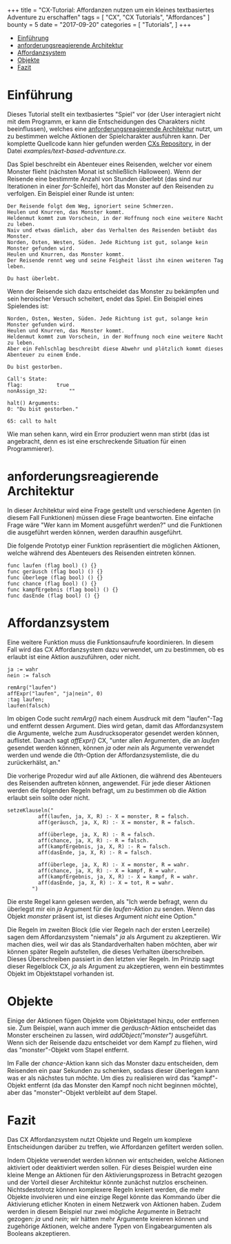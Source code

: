 +++
title = "CX-Tutorial: Affordanzen nutzen um ein kleines textbasiertes Adventure zu erschaffen"
tags = [
    "CX",
    "CX Tutorials",
    "Affordances"
]
bounty = 5
date = "2017-09-20"
categories = [
    "Tutorials",
]
+++

<!-- MarkdownTOC autolink="true" bracket="round" depth="2" -->

- [Einführung](#introduction)
- [anforderungsreagierende Architektur](#challenge-response-architecture)
- [Affordanzsystem](#affordance-system)
- [Objekte](#objects)
- [Fazit](#conclusion)

<!-- /MarkdownTOC -->

# Einführung

Dieses Tutorial stellt ein textbasiertes "Spiel" vor (der User interagiert nicht mit dem Programm,
er kann die Entscheidungen des Charakters nicht beeinflussen), welches eine 
[anforderungsreagierende Architektur](#challenge-response-architecture)
nutzt, um zu bestimmen welche Aktionen der Spielcharakter ausführen kann.
Der komplette Quellcode kann hier gefunden werden [CXs Repository](https://github.com/skycoin/cx),
in der Datei *examples/text-based-adventure.cx*.

Das Spiel beschreibt ein Abenteuer eines Reisenden, welcher vor einem Monster flieht (nächsten Monat
ist schließlich Halloween). Wenn der Reisende eine bestimmte Anzahl von Stunden überlebt (das sind nur 
Iterationen in einer *for*-Schleife), hört das Monster auf den Reisenden zu verfolgen. 
Ein Beispiel einer Runde ist unten:

```
Der Reisende folgt dem Weg, ignoriert seine Schmerzen.
Heulen und Knurren, das Monster kommt.
Heldenmut kommt zum Vorschein, in der Hoffnung noch eine weitere Nacht zu leben.
Naiv und etwas dämlich, aber das Verhalten des Reisenden betäubt das Monster.
Norden, Osten, Westen, Süden. Jede Richtung ist gut, solange kein Monster gefunden wird.
Heulen und Knurren, das Monster kommt.
Der Reisende rennt weg und seine Feigheit lässt ihn einen weiteren Tag leben.

Du hast überlebt.
```

Wenn der Reisende sich dazu entscheidet das Monster zu bekämpfen und sein
heroischer Versuch scheitert, endet das Spiel. Ein Beispiel eines Spielendes ist:

```
Norden, Osten, Westen, Süden. Jede Richtung ist gut, solange kein Monster gefunden wird.
Heulen und Knurren, das Monster kommt.
Heldenmut kommt zum Vorschein, in der Hoffnung noch eine weitere Nacht zu leben.
Aber ein Fehlschlag beschreibt diese Abwehr und plötzlich kommt dieses Abenteuer zu einem Ende.

Du bist gestorben.

Call's State:
flag:			true
nonAssign_32:		""

halt() Arguments:
0: "Du bist gestorben."

65: call to halt
```

Wie man sehen kann, wird ein Error produziert wenn man stirbt (das ist angebracht, denn es ist 
eine erschreckende Situation für einen Programmierer).

# anforderungsreagierende Architektur

In dieser Architektur wird eine Frage gestellt und verschiedene Agenten (in diesem Fall Funktionen)
müssen diese Frage beantworten. Eine einfache Frage wäre "Wer kann im Moment ausgeführt werden?" und die 
Funktionen die ausgeführt werden können, werden daraufhin ausgeführt.

Die folgende Prototyp einer Funktion repräsentiert die möglichen Aktionen,
welche während des Abenteuers des Reisenden eintreten können.

```
func laufen (flag bool) () {}
func geräusch (flag bool) () {}
func überlege (flag bool) () {}
func chance (flag bool) () {}
func kampfErgebnis (flag bool) () {}
func dasEnde (flag bool) () {}
```

# Affordanzsystem

Eine weitere Funktion muss die Funktionsaufrufe koordinieren. In diesem Fall wird das 
CX Affordanzsystem dazu verwendet, um zu bestimmen, ob es erlaubt ist eine Aktion 
auszuführen, oder nicht.

```
ja := wahr
nein := falsch

remArg("laufen")
affExpr("laufen", "ja|nein", 0)
:tag laufen;
laufen(falsch)
```

Im obigen Code sucht *remArg()* nach einem Ausdruck mit dem "laufen"-Tag und entfernt dessen Argument. 
Dies wird getan, damit das Affordanzsystem die Argumente, welche zum Ausdrucksoperator gesendet werden 
können, auflistet. Danach sagt *affExpr()* CX, "unter allen Argumenten, die an *laufen* gesendet werden 
können, können *ja* oder *nein* als Argumente verwendet werden und wende die 
*0th*-Option der Affordanzsystemliste, die du zurückerhälst, an."

Die vorherige Prozedur wird auf alle Aktionen, die während des Abenteuers des 
Reisenden auftreten können, angewendet. Für jede dieser Aktionen werden die folgenden Regeln
befragt, um zu bestimmen ob die Aktion erlaubt sein sollte oder nicht.

```
setzeKlauseln("
          aff(laufen, ja, X, R) :- X = monster, R = falsch.
          aff(geräusch, ja, X, R) :- X = monster, R = falsch.

          aff(überlege, ja, X, R) :- R = falsch.
          aff(chance, ja, X, R) :- R = falsch.
          aff(kampfErgebnis, ja, X, R) :- R = falsch.
          aff(dasEnde, ja, X, R) :- R = falsch.

          aff(überlege, ja, X, R) :- X = monster, R = wahr.
          aff(chance, ja, X, R) :- X = kampf, R = wahr.
          aff(kampfErgebnis, ja, X, R) :- X = kampf, R = wahr.
          aff(dasEnde, ja, X, R) :- X = tot, R = wahr.
        ")
```

Die erste Regel kann gelesen werden, als "Ich werde befragt, wenn du überlegst mir ein *ja* Argument für die 
*laufen*-Aktion zu senden. Wenn das Objekt *monster* präsent ist, ist dieses Argument *nicht* eine Option."

Die Regeln im zweiten Block (die vier Regeln nach der ersten Leerzeile) sagen dem Affordanzsystem "niemals" *ja* 
als Argument zu akzeptieren. Wir machen dies, weil wir das als Standardverhalten haben möchten, aber wir können später
Regeln aufstellen, die dieses Verhalten überschreiben. Dieses Überschreiben passiert in den letzten vier Regeln.
Im Prinzip sagt dieser Regelblock CX, *ja* als Argument zu akzeptieren, wenn ein bestimmtes Objekt im Objektstapel 
vorhanden ist.

# Objekte

Einige der Aktionen fügen Objekte vom Objektstapel hinzu, oder entfernen sie.
Zum Beispiel, wann auch immer die *geräusch*-Aktion entscheidet das Monster erscheinen
zu lassen, wird *addObject("monster")*  ausgeführt. Wenn sich der Reisende dazu entscheidet vor 
dem Kampf zu fliehen, wird das "monster"-Objekt vom Stapel entfernt.

Im Falle der *chance*-Aktion kann sich das Monster dazu entscheiden, dem Reisenden ein paar Sekunden 
zu schenken, sodass dieser überlegen kann was er als nächstes tun möchte. Um dies zu realisieren wird 
das "kampf"-Objekt entfernt (da das Monster den Kampf noch nicht beginnen möchte), aber das 
"monster"-Objekt verbleibt auf dem Stapel.

# Fazit

Das CX Affordanzsystem nutzt Objekte und Regeln um komplexe Entscheidungen darüber zu treffen,
wie Affordanzen gefiltert werden sollen.

Indem Objekte verwendet werden können wir entscheiden, welche Aktionen aktiviert oder deaktiviert
werden sollen. Für dieses Beispiel wurden eine kleine Menge an Aktionen für den 
Aktivierungsprozess in Betracht gezogen und der Vorteil dieser Architektur könnte zunächst
nutzlos erscheinen. Nichtsdestotrotz können komplexere Regeln kreiert werden, die mehr Objekte involvieren
und eine einzige Regel könnte das Kommando über die Aktivierung etlicher Knoten in einem Netzwerk von 
Aktionen haben. Zudem werden in diesem Beispiel nur zwei mögliche Argumente in Betracht gezogen: 
*ja* und *nein*; wir hätten mehr Argumente kreieren können und zugehörige Aktionen, welche andere 
Typen von Eingabeargumenten als Booleans akzeptieren.
